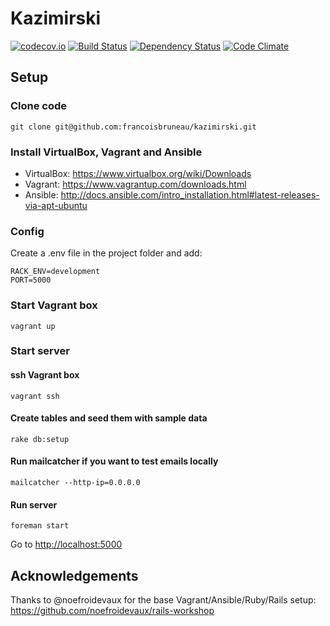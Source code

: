 # Kazimirski

[![codecov.io](https://codecov.io/github/francoisbruneau/kazimirski/coverage.svg?branch=master)](https://codecov.io/github/francoisbruneau/kazimirski?branch=master)
[![Build Status](https://travis-ci.org/francoisbruneau/kazimirski.svg?branch=master)](https://travis-ci.org/francoisbruneau/kazimirski)
[![Dependency Status](https://gemnasium.com/badges/github.com/francoisbruneau/kazimirski.svg)](https://gemnasium.com/github.com/francoisbruneau/kazimirski)
[![Code Climate](https://codeclimate.com/github/francoisbruneau/kazimirski/badges/gpa.svg)](https://codeclimate.com/github/francoisbruneau/kazimirski)

## Setup

### Clone code

    git clone git@github.com:francoisbruneau/kazimirski.git

### Install VirtualBox, Vagrant and Ansible
* VirtualBox: https://www.virtualbox.org/wiki/Downloads
* Vagrant: https://www.vagrantup.com/downloads.html
* Ansible: http://docs.ansible.com/intro_installation.html#latest-releases-via-apt-ubuntu

### Config
Create a .env file in the project folder and add:

    RACK_ENV=development
    PORT=5000

### Start Vagrant box

    vagrant up

### Start server

#### ssh Vagrant box

    vagrant ssh
    
#### Create tables and seed them with sample data

    rake db:setup

#### Run mailcatcher if you want to test emails locally

    mailcatcher --http-ip=0.0.0.0

#### Run server

    foreman start

Go to [http://localhost:5000](http://localhost:5000)

## Acknowledgements

Thanks to @noefroidevaux for the base Vagrant/Ansible/Ruby/Rails setup:
https://github.com/noefroidevaux/rails-workshop